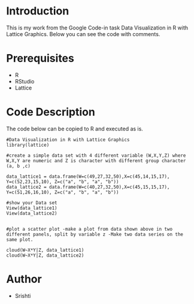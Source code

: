 # Introduction
This is my work from the Google Code-in task Data Visualization in R with Lattice Graphics. Below you can see the code with comments.

# Prerequisites
- R
- RStudio
- Lattice

# Code Description
The code below can be copied to R and executed as is.

```
#Data Visualization in R with Lattice Graphics
library(lattice)

#create a simple data set with 4 different variable (W,X,Y,Z) where W,X,Y are numeric and Z is character with different group character (a, b ,c)

data_lattice1 = data.frame(W=c(49,27,32,50),X=c(45,14,15,17), Y=c(52,23,15,10), Z=c("a", "b", "a", "b"))
data_lattice2 = data.frame(W=c(40,27,32,50),X=c(45,15,15,17), Y=c(51,26,16,10), Z=c("a", "b", "a", "b"))

#show your Data set
View(data_lattice1)
View(data_lattice2)


#plot a scatter plot -make a plot from data shown above in two different panels, split by variable z -Make two data series on the same plot.

cloud(W~X*Y|Z, data_lattice1)
cloud(W~X*Y|Z, data_lattice2)
```

# Author
- Srishti 


